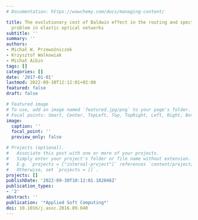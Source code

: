 ```yaml
---
# Documentation: https://wowchemy.com/docs/managing-content/

title: The evolutionary cost of Baldwin effect in the routing and spectrum allocation
  problem in elastic optical networks
subtitle: ''
summary: ''
authors:
- Michał W. Przewoźniczek
- Krzysztof Walkowiak
- Michał Aibin
tags: []
categories: []
date: '2017-01-01'
lastmod: 2022-09-30T12:12:01+02:00
featured: false
draft: false

# Featured image
# To use, add an image named `featured.jpg/png` to your page's folder.
# Focal points: Smart, Center, TopLeft, Top, TopRight, Left, Right, BottomLeft, Bottom, BottomRight.
image:
  caption: ''
  focal_point: ''
  preview_only: false

# Projects (optional).
#   Associate this post with one or more of your projects.
#   Simply enter your project's folder or file name without extension.
#   E.g. `projects = ["internal-project"]` references `content/project/deep-learning/index.md`.
#   Otherwise, set `projects = []`.
projects: []
publishDate: '2022-09-30T10:12:01.182046Z'
publication_types:
- '2'
abstract: ''
publication: '*Applied Soft Computing*'
doi: 10.1016/j.asoc.2016.09.040
---
```

